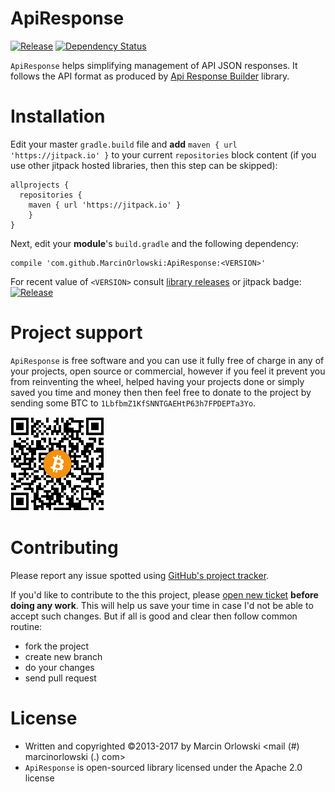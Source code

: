ApiResponse
===========

[![Release](https://jitpack.io/v/MarcinOrlowski/apiresponse.svg)](https://jitpack.io/#MarcinOrlowski/ApiResponse)
[![Dependency Status](https://dependencyci.com/github/MarcinOrlowski/ApiResponse/badge)](https://dependencyci.com/github/MarcinOrlowski/ApiResponse)

 `ApiResponse` helps simplifying management of API JSON responses. It follows the API
 format as produced by [Api Response Builder](https://github.com/MarcinOrlowski/laravel-api-response-builder)
 library.


Installation
============

 Edit your master `gradle.build` file and **add** `maven { url 'https://jitpack.io' }` to your current
 `repositories` block content (if you use other jitpack hosted libraries, then this step can be skipped):

    allprojects {
      repositories {
        maven { url 'https://jitpack.io' }
        }
    }

 Next, edit your **module**'s `build.gradle` and the following dependency:

    compile 'com.github.MarcinOrlowski:ApiResponse:<VERSION>'

 For recent value of `<VERSION>` consult [library releases](https://github.com/MarcinOrlowski/ApiResponse/releases)
 or jitpack badge: [![Release](https://jitpack.io/v/MarcinOrlowski/apiresponse.svg)](https://jitpack.io/#MarcinOrlowski/ApiResponse)

Project support
===============
  
 `ApiResponse` is free software and you can use it fully free of charge in any of your projects, open source or 
 commercial, however if you feel it prevent you from reinventing the wheel, helped having your projects done or simply
 saved you time and money  then then feel free to donate to the project by sending some BTC to 
 `1LbfbmZ1KfSNNTGAEHtP63h7FPDEPTa3Yo`.
  
 ![BTC](img/btc.png)
  

Contributing
============
  
 Please report any issue spotted using [GitHub's project tracker](https://github.com/MarcinOrlowski/ApiResponse/issues).
   
 If you'd like to contribute to the this project, please [open new ticket](https://github.com/MarcinOrlowski/ApiResponse/issues) 
 **before doing any work**. This will help us save your time in case I'd not be able to accept such changes. But if all is good and 
 clear then follow common routine:
  
  * fork the project
  * create new branch
  * do your changes
  * send pull request
 
  
License
=======
  
  * Written and copyrighted &copy;2013-2017 by Marcin Orlowski <mail (#) marcinorlowski (.) com>
  * `ApiResponse` is open-sourced library licensed under the Apache 2.0 license
